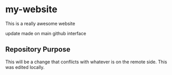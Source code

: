 # my-website

This is a really awesome website


update made on main github interface

## Repository Purpose

This will be a change that conflicts 
with whatever is on the remote side.
This was edited locally.